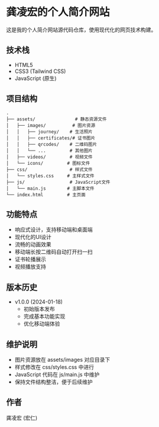 # 龚凌宏的个人简介网站

这是我的个人简介网站源代码仓库，使用现代化的网页技术构建。

## 技术栈

- HTML5
- CSS3 (Tailwind CSS)
- JavaScript (原生)

## 项目结构

```
.
├── assets/               # 静态资源文件
│   ├── images/          # 图片资源
│   │   ├── journey/    # 生活照片
│   │   ├── certificates/# 证书图片
│   │   ├── qrcodes/    # 二维码图片
│   │   └── ...         # 其他图片
│   ├── videos/         # 视频文件
│   └── icons/         # 图标文件
├── css/                # 样式文件
│   └── styles.css     # 主样式文件
├── js/                 # JavaScript文件
│   └── main.js        # 主脚本文件
└── index.html         # 主页面
```

## 功能特点

- 响应式设计，支持移动端和桌面端
- 现代化的UI设计
- 流畅的动画效果
- 移动端长按二维码自动打开扫一扫
- 证书轮播展示
- 视频播放支持

## 版本历史

- v1.0.0 (2024-01-18)
  - 初始版本发布
  - 完成基本功能实现
  - 优化移动端体验

## 维护说明

- 图片资源放在 assets/images 对应目录下
- 样式修改在 css/styles.css 中进行
- JavaScript 代码在 js/main.js 中维护
- 保持文件结构整洁，便于后续维护

## 作者

龚凌宏 (宏仁)

